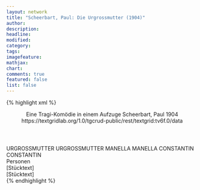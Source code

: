 ```yaml
---
layout: network
title: "Scheerbart, Paul: Die Urgrossmutter (1904)"
author:
description:
headline:
modified:
category:
tags:
imagefeature: 
mathjax: 
chart: 
comments: true
featured: false
list: false
---
```

{% highlight xml %}
<?xml-model href="http://raw.githubusercontent.com/DLiNa/project/master/rules/lina.rnc"?><?xml-model href="http://raw.githubusercontent.com/DLiNa/project/master/rules/lina.sch"?>
<play xmlns="http://lina.digital">
  <header>
    <title>Die Urgrossmutter</title>
    <subtitle>Eine Tragi-Komödie in einem Aufzuge</subtitle>
    <genretitle/>
    <author>Scheerbart, Paul</author>
    <date type="print" when="1904">1904</date>
    <date type="premiere"/>
    <date type="written"/>
    <source>https://textgridlab.org/1.0/tgcrud-public/rest/textgrid:tv6f.0/data</source>
  </header>
  <personae>
    <character>
      <name>URGROSSMUTTER</name>
      <alias xml:id="urgrossmutter">
        <name>URGROSSMUTTER</name>
      </alias>
    </character>
    <character>
      <name>MANELLA</name>
      <alias xml:id="manella">
        <name>MANELLA</name>
      </alias>
    </character>
    <character>
      <name>CONSTANTIN</name>
      <alias xml:id="constantin">
        <name>CONSTANTIN</name>
      </alias>
    </character>
  </personae>
  <text>
    <div>
      <head>Personen</head>
    </div>
    <div>
      <head>[Stücktext]</head>
      <div>
        <head>[Stücktext]</head>
        <sp who="#urgrossmutter">
          <amount n="17" unit="speech_acts"/>
          <amount n="497" unit="words"/>
          <amount n="7" unit="lines"/>
          <amount n="2795" unit="chars"/>
        </sp>
        <sp who="#manella">
          <amount n="3" unit="speech_acts"/>
          <amount n="22" unit="words"/>
          <amount n="3" unit="lines"/>
          <amount n="154" unit="chars"/>
        </sp>
        <sp who="#constantin">
          <amount n="13" unit="speech_acts"/>
          <amount n="154" unit="words"/>
          <amount n="10" unit="lines"/>
          <amount n="948" unit="chars"/>
        </sp>
      </div>
    </div>
  </text>
</play>
{% endhighlight %}